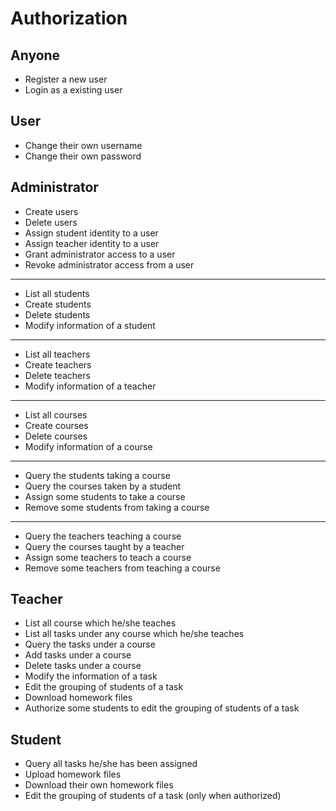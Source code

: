# Authorization

## Anyone

- Register a new user
- Login as a existing user

## User

- Change their own username
- Change their own password

## Administrator

- Create users
- Delete users
- Assign student identity to a user
- Assign teacher identity to a user
- Grant administrator access to a user
- Revoke administrator access from a user

<hr />

- List all students
- Create students
- Delete students
- Modify information of a student

<hr />

- List all teachers
- Create teachers
- Delete teachers
- Modify information of a teacher

<hr />

- List all courses
- Create courses
- Delete courses
- Modify information of a course

<hr />

- Query the students taking a course
- Query the courses taken by a student
- Assign some students to take a course
- Remove some students from taking a course

<hr />

- Query the teachers teaching a course
- Query the courses taught by a teacher
- Assign some teachers to teach a course
- Remove some teachers from teaching a course

## Teacher

- List all course which he/she teaches
- List all tasks under any course which he/she teaches
- Query the tasks under a course
- Add tasks under a course
- Delete tasks under a course
- Modify the information of a task
- Edit the grouping of students of a task
- Download homework files
- Authorize some students to edit the grouping of students of a task

## Student

- Query all tasks he/she has been assigned
- Upload homework files
- Download their own homework files
- Edit the grouping of students of a task (only when authorized)
